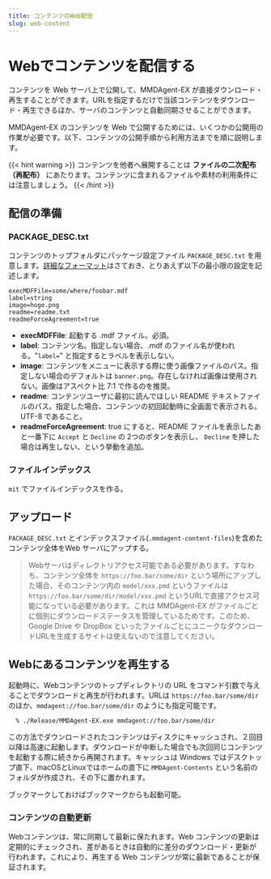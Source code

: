 ```yaml
---
title: コンテンツのWeb配信
slug: web-content
---
```

# Webでコンテンツを配信する

コンテンツを Web サーバ上で公開して、MMDAgent-EX が直接ダウンロード・再生することができます。URLを指定するだけで当該コンテンツをダウンロード・再生できるほか、サーバのコンテンツと自動同期させることができます。

MMDAgent-EX のコンテンツを Web で公開するためには、いくつかの公開用の作業が必要です。以下、コンテンツの公開手順から利用方法までを順に説明します。

{{< hint warning >}}
コンテンツを他者へ展開することは **ファイルの二次配布（再配布）** にあたります。コンテンツに含まれるファイルや素材の利用条件には注意しましょう。
{{< /hint >}}

## 配信の準備

### PACKAGE_DESC.txt

コンテンツのトップフォルダにパッケージ設定ファイル `PACKAGE_DESC.txt` を用意します。[詳細なフォーマット](../package-desc-format)はさておき、とりあえず以下の最小限の設定を記述します。

```text
execMDFFile=some/where/foobar.mdf
label=string
image=hoge.png
readme=readme.txt
readmeForceAgreement=true
```

- **execMDFFile**: 起動する .mdf ファイル。必須。
- **label**: コンテンツ名。指定しない場合、.mdf のファイル名が使われる。"`label=`" と指定するとラベルを表示しない。
- **image**: コンテンツをメニューに表示する際に使う画像ファイルのパス。指定しない場合のデフォルトは `banner.png`。存在しなければ画像は使用されない。画像はアスペクト比 7:1 で作るのを推奨。
- **readme**: コンテンツユーザに最初に読んでほしい README テキストファイルのパス。指定した場合、コンテンツの初回起動時に全画面で表示される。UTF-8 であること。
- **readmeForceAgreement**: true にすると、README ファイルを表示したあと一番下に `Accept` と `Decline` の 2つのボタンを表示し、 `Decline` を押した場合は再生しない、という挙動を追加。

### ファイルインデックス

`mit` でファイルインデックスを作る。

## アップロード

`PACKAGE_DESC.txt` とインデックスファイル(`.mmdagent-content-files`)を含めたコンテンツ全体をWeb サーバにアップする。

> Webサーバはディレクトリアクセス可能である必要があります。すなわち、コンテンツ全体を `https://foo.bar/some/dir` という場所にアップした場合、そのコンテンツ内の `model/xxx.pmd` というファイルは `https://foo.bar/some/dir/model/xxx.pmd` というURLで直接アクセス可能になっている必要があります。これは MMDAgent-EX がファイルごとに個別にダウンロードステータスを管理しているためです。このため、Google Drive や DropBox といったファイルごとにユニークなダウンロードURLを生成するサイトは使えないので注意してください。

## Webにあるコンテンツを再生する

起動時に、Webコンテンツのトップディレクトリの URL をコマンド引数で与えることでダウンロードと再生が行われます。URLは `https://foo.bar/some/dir` のほか、`mmdagent://foo.bar/some/dir` のようにも指定可能です。

```shell
  % ./Release/MMDAgent-EX.exe mmdagent://foo.bar/some/dir
```

この方法でダウンロードされたコンテンツはディスクにキャッシュされ、２回目以降は高速に起動します。ダウンロードが中断した場合でも次回同じコンテンツを起動する際に続きから再開されます。キャッシュは Windows ではデスクトップ直下、macOSとLinuxではホームの直下に `MMDAgent-Contents` という名前のフォルダが作成され、その下に置かれます。

ブックマークしておけばブックマークからも起動可能。

### コンテンツの自動更新

Webコンテンツは、常に同期して最新に保たれます。Web コンテンツの更新は定期的にチェックされ、差があるときは自動的に差分のダウンロード・更新が行われます。これにより、再生する Web コンテンツが常に最新であることが保証されます。
